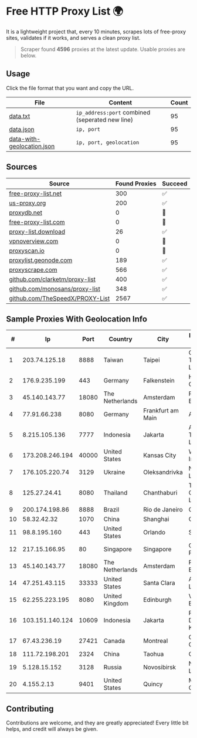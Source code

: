
# Free HTTP Proxy List 🌍

It is a lightweight project that, every 10 minutes, scrapes lots of free-proxy sites, validates if it works, and serves a clean proxy list.


> Scraper found **4596** proxies at the latest update. Usable proxies are below.

## Usage

Click the file format that you want and copy the URL.


|File|Content|Count|
|----|-------|-----|
|[data.txt](https://raw.githubusercontent.com/themiralay/Proxy-List-World/master/data.txt)|`ip_address:port` combined (seperated new line)|95|
|[data.json](https://raw.githubusercontent.com/themiralay/Proxy-List-World/master/data.json)|`ip, port`|95|
|[data-with-geolocation.json](https://raw.githubusercontent.com/themiralay/Proxy-List-World/master/data-with-geolocation.json)|`ip, port, geolocation`|95|

## Sources

|Source|Found Proxies|Succeed|
|------|-------------|-------|
|[free-proxy-list.net](https://free-proxy-list.net)|300|✅|
|[us-proxy.org](https://www.us-proxy.org)|200|✅|
|[proxydb.net](http://proxydb.net)|0|🚫|
|[free-proxy-list.com](https://free-proxy-list.com/?page=&port=&type%5B%5D=http&type%5B%5D=https&up_time=0&search=Search)|0|🚫|
|[proxy-list.download](https://www.proxy-list.download/HTTP)|26|✅|
|[vpnoverview.com](https://vpnoverview.com/privacy/anonymous-browsing/free-proxy-servers)|0|🚫|
|[proxyscan.io](https://www.proxyscan.io)|0|🚫|
|[proxylist.geonode.com](https://proxylist.geonode.com/api/proxy-list?limit=300&page=1&sort_by=lastChecked&sort_type=desc&protocols=http,https)|189|✅|
|[proxyscrape.com](https://api.proxyscrape.com/v2/?request=displayproxies&protocol=http&timeout=10000&country=all&ssl=all&anonymity=all)|566|✅|
|[github.com/clarketm/proxy-list](https://raw.githubusercontent.com/clarketm/proxy-list/master/proxy-list-raw.txt)|400|✅|
|[github.com/monosans/proxy-list](https://raw.githubusercontent.com/monosans/proxy-list/main/proxies/http.txt)|348|✅|
|[github.com/TheSpeedX/PROXY-List](https://raw.githubusercontent.com/TheSpeedX/PROXY-List/master/http.txt)|2567|✅|


## Sample Proxies With Geolocation Info

|#|Ip|Port|Country|City|Internet Service Provider|
|-|--|----|-------|----|-------------------------|
|1|203.74.125.18|8888|Taiwan|Taipei|Chunghwa Telecom Co., Ltd.|
|2|176.9.235.199|443|Germany|Falkenstein|Hetzner Online GmbH|
|3|45.140.143.77|18080|The Netherlands|Amsterdam|RoyaleHosting BV|
|4|77.91.66.238|8080|Germany|Frankfurt am Main|Andrii Hrosh|
|5|8.215.105.136|7777|Indonesia|Jakarta|Alibaba (US) Technology Co., Ltd.|
|6|173.208.246.194|40000|United States|Kansas City|WholeSale Internet|
|7|176.105.220.74|3129|Ukraine|Oleksandrivka|NPK Home-Net Ltd.|
|8|125.27.24.41|8080|Thailand|Chanthaburi|TOT Public Company Limited|
|9|200.174.198.86|8888|Brazil|Rio de Janeiro|Claro S.A|
|10|58.32.42.32|1070|China|Shanghai|CHINANET-SH|
|11|98.8.195.160|443|United States|Orlando|Spectrum|
|12|217.15.166.95|80|Singapore|Singapore|Contabo Asia Private Limited|
|13|45.140.143.77|18080|The Netherlands|Amsterdam|RoyaleHosting BV|
|14|47.251.43.115|33333|United States|Santa Clara|Alibaba Cloud LLC|
|15|62.255.223.195|8080|United Kingdom|Edinburgh|Virgin Media Business|
|16|103.151.140.124|10609|Indonesia|Jakarta|PT Indotechno Digital Komputasi|
|17|67.43.236.19|27421|Canada|Montreal|GloboTech Communications|
|18|111.72.198.201|2324|China|Taohua|Chinanet|
|19|5.128.15.152|3128|Russia|Novosibirsk|Novotelecom Ltd|
|20|4.155.2.13|9401|United States|Quincy|Microsoft Corporation|



## Contributing

Contributions are welcome, and they are greatly appreciated! Every
little bit helps, and credit will always be given.

